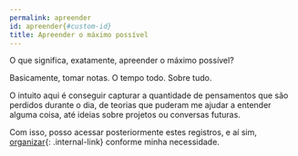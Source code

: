 ```yaml
---
permalink: apreender  
id: apreender{#custom-id}
title: Apreender o máximo possível
---  
```

  
O que significa, exatamente, apreender o máximo possível?   
  
Basicamente, tomar notas. O tempo todo. Sobre tudo.  
  
O intuito aqui é conseguir capturar a quantidade de pensamentos que são perdidos durante o dia, de teorias que puderam me ajudar a entender alguma coisa, até ideias sobre projetos ou conversas futuras. 
  
Com isso, posso acessar posteriormente estes registros, e aí sim, [organizar](/organize){: .internal-link} conforme minha necessidade.  


